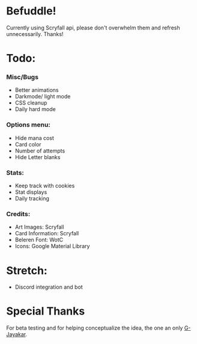 # Befuddle!

Currently using Scryfall api, please don't overwhelm them and refresh unnecessarily. Thanks!


# Todo:

### Misc/Bugs
- Better animations
- Darkmode/ light mode
- CSS cleanup
- Daily hard mode

### Options menu:
- Hide mana cost
- Card color
- Number of attempts
- Hide Letter blanks

### Stats:
- Keep track with cookies
- Stat displays
- Daily tracking

### Credits:
- Art Images: Scryfall
- Card Information: Scryfall
- Beleren Font: WotC
- Icons: Google Material Library


# Stretch:
- Discord integration and bot


# Special Thanks
For beta testing and for helping conceptualize the idea, the one an only [G-Jayakar](https://github.com/G-Jayakar).
